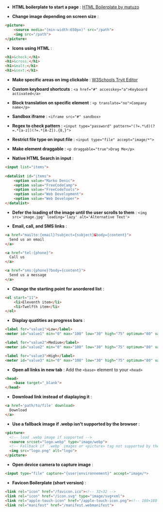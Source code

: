 - **HTML boilerplate to start a page** :
[HTML Boilerplate by matuzo](https://www.matuzo.at/blog/html-boilerplate/)

- **Change image depending on screen size** :
```html
<picture>
    <source media="(min-width:650px)" src="/path">
    <img src="/path">
</picture>
```

- **Icons using HTML** :
```html
<h1>&check;</h1>
<h1>&cross;</h1>
<h1>&malt;</h1>
<h1>&sext;</h1>
```

- **Make specific areas on img clickable** :
[W3Schools Tryit Editor](https://www.w3schools.com/tags/tryit.asp?filename=tryhtml_areamap)

- **Custom keyboard shortcuts** :
`<a href="#" accesskey="a">Keyboard activated</a>`

- **Block translation on specific element** :
`<p translate="no">Company name</p>`

- **Sandbox iframe** :
`<iframe src="#" sandbox>`

- **Regex to check pattern** :
`<input type="password" pattern="(?=.*\d)(?=.*[a-z])(?=.*[A-Z]).{8,}">`

- **Restrict file type on input:file** :
`<input type="file" accept="image/*">`

- **Make element draggable** :
`<p draggable="true">Drag Me</p>`

- **Native HTML Search in input** :
```html
<input list="items">
  
<datalist id="items">
    <option value="Marko Denic">
    <option value="FreeCodeCamp">
    <option value="FreeCodeTools">
    <option value="Web Development">
    <option value="Web Developer">
</datalist>
```

- **Defer the loading of the image until the user scrolls to them** :
`<img src='image.jpg' loading='lazy' alt='Alternative Text'>`

- **Email, call, and SMS links** :
```html
<a href="mailto:{email}?subject={subject}&body={content}">
  Send us an email
</a>

<a href="tel:{phone}">
  Call us
</a>

<a href="sms:{phone}?body={content}">
  Send us a message
</a>
```

- **Change the starting point for anordered list** :
```html
<ol start="11">
    <li>Eleventh item</li>
    <li>Twelfth item</li>
</ol>
```

- **Display quatities as progress bars** :
```html
<label for="value1">Low</label>
<meter id="value1" min="0" max="100" low="30" high="75" optimum="80" value="25"></meter>

<label for="value2">Medium</label>
<meter id="value2" min="0" max="100" low="30" high="75" optimum="80" value="50"></meter>

<label for="value3">High</label>
<meter id="value3" min="0" max="100" low="30" high="75" optimum="80" value="80"></meter>
```

- **Open all links in new tab** :
Add the `<base>` element to your `<head>`
```html
<head>
    <base target="_blank">
</head>
```

- **Download link instead of diaplaying it** :
```html
<a href='path/to/file' download>
  Download
</a>
```

- **Use a fallback image if .webp isn't supported by the browser** :
```html
<picture>
  <!-- load .webp image if supported -->
  <source srcset="logo.webp" type="image/webp">
  <!-- Fallback if `.webp` images or <picture> tag not supported by the browser -->
  <img src="logo.png" alt="logo">
</picture>
```

- **Open device camera to capture image** :
```html
<input type="file" capture="{user|environnement}" accept="image/*>
```

- **Favicon Boilerplate (short version)** :
```html
<link rel="icon" href="/favicon.ico"><!-- 32×32 -->
<link rel="icon" href="/icon.svg" type="image/svg+xml">
<link rel="apple-touch-icon" href="/apple-touch-icon.png"><!-- 180×180 -->
<link rel="manifest" href="/manifest.webmanifest">
```